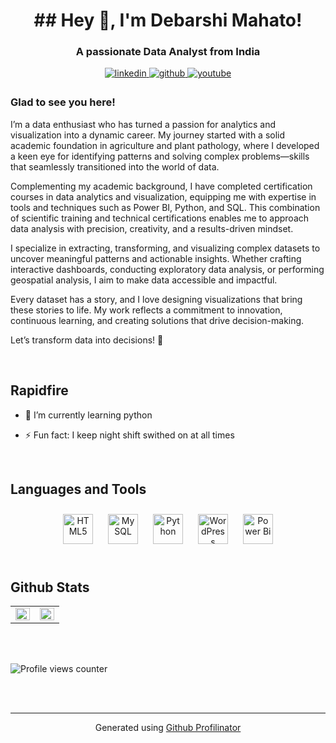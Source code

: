 


<h1 align="center">## Hey 👋, I'm Debarshi Mahato! </h1> 

<h3 align="center">A passionate Data Analyst from India</h3>


  
<div align="center"> 
<a href="https://linkedin.com/in/debarshimahato17" target="_blank">
<img src=https://img.shields.io/badge/linkedin-%231E77B5.svg?&style=for-the-badge&logo=linkedin&logoColor=white alt=linkedin style="margin-bottom: 5px;" />
</a>
<a href="https://github.com/debarshi8967" target="_blank">
<img src=https://img.shields.io/badge/github-%2324292e.svg?&style=for-the-badge&logo=github&logoColor=white alt=github style="margin-bottom: 5px;" />
</a>
<a href="https://www.youtube.com/channel/UCgSFOOWrMHsyheIWfuPGGCA?sub_confirmation=1" target="_blank">
<img src=https://img.shields.io/badge/youtube-%23EE4831.svg?&style=for-the-badge&logo=youtube&logoColor=white alt=youtube style="margin-bottom: 5px;" />
</a>  

</div>



### Glad to see you here!  
I’m a data enthusiast who has turned a passion for analytics and visualization into a dynamic career. My journey started with a solid academic foundation in agriculture and plant pathology, where I developed a keen eye for identifying patterns and solving complex problems—skills that seamlessly transitioned into the world of data.

Complementing my academic background, I have completed certification courses in data analytics and visualization, equipping me with expertise in tools and techniques such as Power BI, Python, and SQL. This combination of scientific training and technical certifications enables me to approach data analysis with precision, creativity, and a results-driven mindset.

I specialize in extracting, transforming, and visualizing complex datasets to uncover meaningful patterns and actionable insights. Whether crafting interactive dashboards, conducting exploratory data analysis, or performing geospatial analysis, I aim to make data accessible and impactful.

Every dataset has a story, and I love designing visualizations that bring these stories to life. My work reflects a commitment to innovation, continuous learning, and creating solutions that drive decision-making.

Let’s transform data into decisions! 🌟  
  

<br/>  


## Rapidfire  

- 🌱 I’m currently learning python  
  

- ⚡ Fun fact: I keep night shift swithed on at all times   



<br/>  


## Languages and Tools  
<div align="center">  
<a href="https://en.wikipedia.org/wiki/HTML5" target="_blank"><img style="margin: 10px" src="https://profilinator.rishav.dev/skills-assets/html5-original-wordmark.svg" alt="HTML5" width="48" /></a>  
<a href="https://www.mysql.com/" target="_blank"><img style="margin: 10px" src="https://profilinator.rishav.dev/skills-assets/mysql-original-wordmark.svg" alt="MySQL" width="48" /></a>  
<a href="https://www.python.org/" target="_blank"><img style="margin: 10px" src="https://profilinator.rishav.dev/skills-assets/python-original.svg" alt="Python" width="48" /></a>  
<a href="https://wordpress.com/" target="_blank"><img style="margin: 10px" src="https://profilinator.rishav.dev/skills-assets/wordpress.png" alt="WordPress" width="48" /></a>  
<a href="https://powerbi.microsoft.com/en-us/" target="_blank"><img style="margin: 10px" src="https://profilinator.rishav.dev/skills-assets/powerbi.png" alt="Power Bi" width="48"/></a>  
</div>  

<br/>  


## Github Stats  
<table><tr><td valign="top" width="50%">

<img src="https://github-readme-stats.vercel.app/api?username=debarshi8967&show_icons=true&count_private=true&hide_border=true" align="left" style="width: 100%" />

</td><td valign="top" width="50%">

<img src="https://github-readme-stats.vercel.app/api/top-langs/?username=debarshi8967&hide_border=true&layout=compact" align="left" style="width: 100%" />

</td></tr></table>  

<br/>  

  

<br/>  

![Profile views counter](https://komarev.com/ghpvc/?username=debarshi8967&&style=flat-square)  
  

<br/>  


<br />

----
<div align="center">Generated using <a href="https://profilinator.rishav.dev/" target="_blank">Github Profilinator</a></div>
